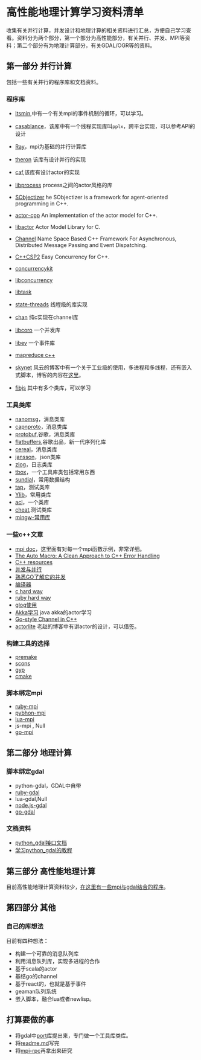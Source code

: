 # 高性能地理计算学习资料清单
收集有关并行计算，并发设计和地理计算的相关资料进行汇总，方便自己学习查看。资料分为两个部分，第一个部分为高性能部分，有关并行、并发、MPI等资料；第二个部分有为地理计算部分，有关GDAL/OGR等的资料。

## 第一部分 并行计算
包括一些有关并行的程序库和文档资料。

### 程序库

* [ltsmin](https://github.com/htoooth/mpi_resources/tree/master/libraries/ltsmin/src),中有一个有关mpi的事件机制的循环，可以学习。

* [casablance](http://casablanca.codeplex.com/)，该库中有一个线程实现库叫`pplx`，跨平台实现，可以参考API的设计

* [Ray](https://github.com/sebhtml/RayPlatform)，mpi为基础的并行计算库

* [theron](http://www.theron-library.com/index.php)
该库有设计并行的实现

* [caf](http://actor-framework.org/),该库有设计actor的实现

* [libprocess](https://github.com/3rdparty/libprocess)
process之间的actor风格的库

* [SObjectizer](http://sourceforge.net/projects/sobjectizer/)
he SObjectizer is a framework for agent-oriented programming in C++.

* [actor-cpp](https://code.google.com/p/actor-cpp/source/checkout)
An implementation of the actor model for C++.

* [libactor](https://code.google.com/p/libactor/)
Actor Model Library for C.

* [Channel](http://channel.sourceforge.net/)
Name Space Based C++ Framework For Asynchronous, Distributed Message Passing and Event Dispatching.

* [C++CSP2](http://www.cs.kent.ac.uk/projects/ofa/c++csp/)
Easy Concurrency for C++.

* [concurrencykit](https://github.com/concurrencykit/ck)

* [libconcurrency](https://code.google.com/p/libconcurrency/)

* [libtask](http://swtch.com/libtask/)

* [state-threads](https://github.com/winlinvip/state-threads)
线程级的库实现

* [chan](https://github.com/tylertreat/chan)
纯c实现在channel库

* [libcoro](http://software.schmorp.de/pkg/libcoro.html)
一个并发库

* [libev](http://software.schmorp.de/pkg/libev.html)
一个事件库

* [mapreduce c++](http://craighenderson.co.uk/papers/software_scalability_mapreduce/library)

* [skynet](https://github.com/cloudwu/skynet)
风云的博客中有一个关于工业级的使用，多进程和多线程，还有嵌入式脚本，博客的内容在[这里](http://blog.codingnow.com/2012/09/the_design_of_skynet.html)。

* [fibjs](https://github.com/xicilion/fibjs)
其中有多个类库，可以学习

### 工具类库
* [nanomsg](https://github.com/nanomsg)，消息类库
* [capnproto](http://kentonv.github.io/capnproto/cxxrpc.html)，消息类库
* [protobuf](https://github.com/google/protobuf),谷歌，消息类库
* [flatbuffers](http://google.github.io/flatbuffers/index.html),谷歌出品，新一代序列化库
* [cereal](http://uscilab.github.io/cereal/index.html)，消息类库
* [jansson](http://www.digip.org/jansson/)，json类库
* [zlog](http://hardysimpson.github.io/zlog/)，日志类库
* [tbox](https://github.com/waruqi/tbox)，一个工具库类包括常用东西
* [sundial](https://github.com/guiquanz/sundial)，常用数据结构
* [tap](https://github.com/zorgnax/libtap)，测试类库
* [Ylib](https://github.com/Amaury/Ylib)，常用类库
* [acl](https://github.com/zhengshuxin/acl)，一个类库
* [cheat](https://github.com/Tuplanolla/cheat),测试类库
* [mingw-常用库](http://nuwen.net/mingw.html)

### 一些c++文章
* [mpi doc](http://mpi.deino.net/mpi_functions/index.htm)，这里面有对每一个mpi函数示例，非常详细。
* [The Auto Macro: A Clean Approach to C++ Error Handling](http://blog.memsql.com/c-error-handling-with-auto/)
* [C++ resources](https://cpp.zeef.com/faraz.fallahi)
* [并发与并行](http://www.blogjava.net/killme2008/archive/2010/03/23/316273.html)
* [熟悉GO了解它的并发](https://www.zybuluo.com/Gestapo/note/32082)
* [编译器](http://mikespook.com/2014/05/%E7%BF%BB%E8%AF%91%E7%BC%96%E8%AF%91%E5%99%A81-%E4%BD%BF%E7%94%A8-go-%E5%BC%80%E5%8F%91%E7%BC%96%E8%AF%91%E5%99%A8%E7%9A%84%E4%BB%8B%E7%BB%8D/)
* [c hard way](http://c.learncodethehardway.org/book/)
* [ruby hard way](http://lrthw.github.io/ex01/)
* [glog使用](http://www.outsky.org/article.php?id=12)
* [Akka学习](http://www.iteblog.com/archives/1156)
java akka的actor学习
* [Go-style Channel in C++](http://st.xorian.net/blog/2012/08/go-style-channel-in-c/)
* [actorlite](http://www.cnblogs.com/JeffreyZhao/archive/2009/05/11/a-simple-actor-model-implementation.html)
老赵的博客中有讲actor的设计，可以借签。

### 构建工具的选择
* [premake](http://industriousone.com/premake)
* [scons](http://www.scons.org/)
* [gyp](https://code.google.com/p/gyp/)
* [cmake](http://www.cmake.org/)

### 脚本绑定mpi
* [ruby-mpi](https://github.com/seiya/ruby-mpi)
* [pybhon-mpi](http://mpi4py.scipy.org/)
* [lua-mpi](https://github.com/jzrake/lua-mpi)
* js-mpi , Null
* [go-mpi](https://github.com/JohannWeging/go-mpi)

## 第二部分 地理计算

### 脚本绑定gdal
* python-gdal，GDAL中自带
* [ruby-gdal](https://github.com/zhm/gdal-ruby)
* lua-gdal,Null
* [node.js-gdal](https://github.com/naturalatlas/node-gdal)
* [go-gdal](https://github.com/lukeroth/gdal)

### 文档资料
* [python_gdal接口文档](http://pcjericks.github.io/py-gdalogr-cookbook/index.html)
* [学习python_gdal的教程](http://www.gis.usu.edu/~chrisg/python/2009/)

## 第三部分 高性能地理计算
目前高性能地理计算资料较少，[在这里有一些mpi与gdal结合的程序](https://github.com/htoooth/mpi_resources/tree/master/libraries/hpgc_11)。

## 第四部分 其他

### 自己的库想法
目前有四种想法：

* 构建一个可靠的消息队列库
* 利用消息队列库，实现多进程的合作
* 基于scala的actor
* 基结go的channel
* 基于react的，也就是基于事件
* geaman队列系统
* 嵌入脚本，融合lua或者newlisp。

## 打算要做的事
* 将gdal中[port](https://github.com/OSGeo/gdal/tree/trunk/gdal/port)库提出来，专门做一个工具库类库。
* 将[readme.md](https://github.com/htoooth/libpcm)写完
* 将[mpi-rpc](https://github.com/htoooth/hpgc_new/blob/master/src/rpc.cpp)再拿出来研究
